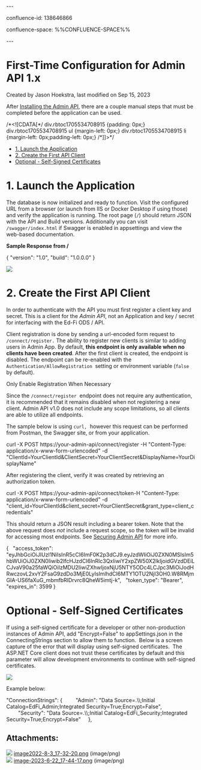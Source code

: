 \---

confluence-id: 138646866

confluence-space: %%CONFLUENCE-SPACE%%

\---

First-Time Configuration for Admin API 1.x
==========================================

Created by Jason Hoekstra, last modified on Sep 15, 2023

After [Installing the Admin API](Admin-API-1.x---Docker-installation_138646837.html), there are a couple manual steps that must be completed before the application can be used.

/\*<!\[CDATA\[\*/ div.rbtoc1705534708915 {padding: 0px;} div.rbtoc1705534708915 ul {margin-left: 0px;} div.rbtoc1705534708915 li {margin-left: 0px;padding-left: 0px;} /\*\]\]>\*/

*   [1\. Launch the Application](#FirstTimeConfigurationforAdminAPI1.x-1.LaunchtheApplication)
*   [2\. Create the First API Client](#FirstTimeConfigurationforAdminAPI1.x-2.CreatetheFirstAPIClient)
*   [Optional - Self-Signed Certificates](#FirstTimeConfigurationforAdminAPI1.x-Optional-Self-SignedCertificates)

1\. Launch the Application
==========================

The database is now initialized and ready to function. Visit the configured URL from a browser (or launch from IIS or Docker Desktop if using those) and verify the application is running. The root page (`/`) should return JSON with the API and Build versions. Additionally you can visit `/swagger/index.html` if Swagger is enabled in appsettings and view the web-based documentation.

  

  

**Sample Response from /**

{
  "version": "1.0",
  "build": "1.0.0.0"
}

![](attachments/138646866/138646867.png)

2\. Create the First API Client
===============================

In order to authenticate with the API you must first register a client key and secret. This is a client for the _Admin API_, not an Application and key / secret for interfacing with the Ed-Fi ODS / API.

Client registration is done by sending a url-encoded form request to `/connect/register.` The ability to register new clients is similar to adding users in Admin App. By default, **this endpoint is only available when no clients have been created**. After the first client is created, the endpoint is disabled. The endpoint can be re-enabled with the `Authentication/AllowRegistration`  setting or environment variable (`false`  by default).

Only Enable Registration When Necessary

Since the `/connect/register`  endpoint does not require any authentication, it is recommended that it remains disabled when not registering a new client. Admin API v1.0 does not include any scope limitations, so all clients are able to utilize all endpoints.

The sample below is using `curl,`  however this request can be performed from Postman, the Swagger site, or from your application.

curl -X POST https://your-admin-api/connect/register -H "Content-Type: application/x-www-form-urlencoded" -d "ClientId=YourClientId&ClientSecret=YourClientSecret&DisplayName=YourDisplayName" 

After registering the client, verify it was created by retrieving an authorization token.

curl -X POST https://your-admin-api/connect/token-H "Content-Type: application/x-www-form-urlencoded" -d "client\_id=YourClientId&client\_secret=YourClientSecret&grant\_type=client\_credentials" 

This should return a JSON result including a bearer token. Note that the above request does _not_ include a request scope, so the token will be invalid for accessing most endpoints. See [Securing Admin API](Securing-Admin-API_133399675.html) for more info.

{
  "access\_token": "eyJhbGciOiJIUzI1NiIsInR5cCI6ImF0K2p3dCJ9.eyJzdWIiOiJ0ZXN0MSIsIm5hbWUiOiJ0ZXN0Iiwib2lfcHJzdCI6InRlc3QxIiwiY2xpZW50X2lkIjoidGVzdDEiLCJvaV90a25faWQiOiIzMDU2IiwiZXhwIjoxNjU5NTY5ODc4LCJpc3MiOiJodHRwczovL2xvY2FsaG9zdDo3MjE0LyIsImlhdCI6MTY1OTU2NjI3OH0.W8RMjmGIA-US6faXuG\_mbmfbRIDrvrc8QheW5imtj-k",
  "token\_type": "Bearer",
  "expires\_in": 3599
}

Optional - Self-Signed Certificates
===================================

If using a self-signed certificate for a developer or other non-production instances of Admin API, add "Encrypt=False" to appSettings.json in the ConnectingStrings section to allow them to function.  Below is a screen capture of the error that will display using self-signed certificates.  The ASP.NET Core client does not trust these certificates by default and this parameter will allow development environments to continue with self-signed certificates.

![](attachments/138646866/162202477.png)

Example below:

"ConnectionStrings": {
        "Admin": "Data Source=.\\\\;Initial Catalog=EdFi\_Admin;Integrated Security=True;Encrypt=False",
        "Security": "Data Source=.\\\\;Initial Catalog=EdFi\_Security;Integrated Security=True;Encrypt=False"
    },

Attachments:
------------

![](images/icons/bullet_blue.gif) [image2022-8-3\_17-32-20.png](attachments/138646866/138646867.png) (image/png)  
![](images/icons/bullet_blue.gif) [image-2023-6-22\_17-44-17.png](attachments/138646866/162202477.png) (image/png)
